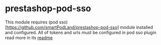 # prestashop-pod-sso
This module requires (pod sso)[https://github.com/smartPodLand/prestashop-pod-sso] module installed and configured.
All of tokens and urls must be configured in pod sso plugin read more in its [readme](https://github.com/smartPodLand/prestashop-pod-sso/blob/master/README.md)

